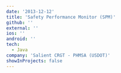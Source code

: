 ```yaml
---
date: '2013-12-12'
title: 'Safety Performance Monitor (SPM)'
github: ''
external: ''
ios: ''
android: ''
tech:
  - Java
company: 'Salient CRGT - PHMSA (USDOT)'
showInProjects: false
---
```

